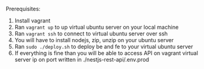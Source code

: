 Prerequisites:

1. Install vagrant
2. Ran `vagrant up` to up virtual ubuntu server on your local machine
3. Ran `vagrant ssh` to connect to virtual ubuntu server over ssh
4. You will have to install nodejs, zip, unzip on your ubuntu server
5. Ran `sudo ./deploy.sh` to deploy be and fe to your virtual ubuntu server
6. If everything is fine than you will be able to access API on vagrant virtual server ip on port written in ./nestjs-rest-api/.env.prod